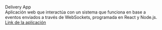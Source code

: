 Delivery App\
Aplicación web que interactúa con un sistema que funciona en base a eventos enviados a través de WebSockets, programada en React y Node.js.\
[Link de la aplicación](https://tarea2-tdi-delivery-6hgfn85is-lflozano.vercel.app/)
